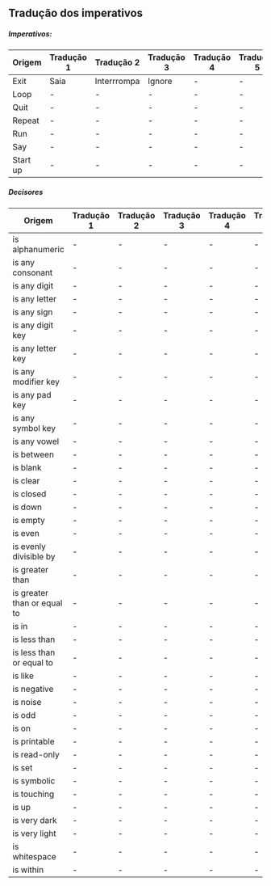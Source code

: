 ## Tradução dos imperativos

##### Imperativos:
|Origem|Tradução 1|Tradução 2|Tradução 3|Tradução 4|Tradução 5|
|------|----------|----------|----------|----------|----------|
|Exit|Saia|Interrrompa|Ignore|-|-|-|-|-|-|-|
|Loop|-|-|-|-|-|-|-|-|-|-|
|Quit|-|-|-|-|-|-|-|-|-|-|
|Repeat|-|-|-|-|-|-|-|-|-|-|
|Run|-|-|-|-|-|-|-|-|-|-|
|Say|-|-|-|-|-|-|-|-|-|-|
|Start up|-|-|-|-|-|-|-|-|-|-|

##### Decisores
|Origem|Tradução 1|Tradução 2|Tradução 3|Tradução 4|Tradução 5|
|------|----------|----------|----------|----------|----------|
|is alphanumeric|-|-|-|-|-|
|is any consonant|-|-|-|-|-|
|is any digit|-|-|-|-|-|
|is any letter|-|-|-|-|-|
|is any sign|-|-|-|-|-|
|is any digit key|-|-|-|-|-|
|is any letter key|-|-|-|-|-|
|is any modifier key|-|-|-|-|-|
|is any pad key|-|-|-|-|-|
|is any symbol key|-|-|-|-|-|
|is any vowel|-|-|-|-|-|
|is between|-|-|-|-|-|
|is blank|-|-|-|-|-|
|is clear|-|-|-|-|-|
|is closed|-|-|-|-|-|
|is down|-|-|-|-|-|
|is empty|-|-|-|-|-|
|is even|-|-|-|-|-|
|is evenly divisible by|-|-|-|-|-|
|is greater than|-|-|-|-|-|
|is greater than or equal to|-|-|-|-|-|
|is in|-|-|-|-|-|
|is less than|-|-|-|-|-|
|is less than or equal to|-|-|-|-|-|
|is like|-|-|-|-|-|
|is negative|-|-|-|-|-|
|is noise|-|-|-|-|-|
|is odd|-|-|-|-|-|
|is on|-|-|-|-|-|
|is printable|-|-|-|-|-|
|is read-only|-|-|-|-|-|
|is set|-|-|-|-|-|
|is symbolic|-|-|-|-|-|
|is touching|-|-|-|-|-|
|is up|-|-|-|-|-|
|is very dark|-|-|-|-|-|
|is very light|-|-|-|-|-|
|is whitespace|-|-|-|-|-|
|is within|-|-|-|-|-|